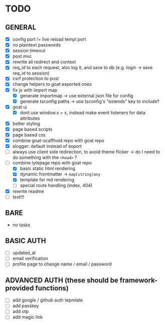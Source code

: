 # TODO

## GENERAL

- [x] config port != live reload templ port
- [x] no plaintext passwords
- [x] session timeout
- [x] post mvc
- [x] rewrite all redirect and context
- [x] req_id to each request, also log it, and save to db (e.g. login -> save req_id to session)
- [x] csrf protection to post
- [x] change helpers to goat exported ones
- [x] fix js with import map
    - [x] generate importmap -> use external json file for config
    - [x] generate tsconfig paths -> use tsconfig's "extends" key to include?
- [x] goat ui
    - [x] dont use window.x = x, instead make event listeners for data attributes
- [x] better styling
- [x] page based scripts
- [x] page based css
- [x] combine goat-scaffhold repo with goat repo
- [x] slogger: default instead of export
- [ ] always use client side redirection, to avoid theme flicker -> do I need to do something with the `<head>` ?
- [ ] combine lytepage repo with goat repo
    - [x] basic static html rendering
    - [x] dynamic frontmatter -> `map[string]any`
    - [x] template for md rendering
    - [ ] special route handling (index, 404)
- [x] rewrite readme
- [ ] test!!!

## BARE

- no tasks

## BASIC AUTH

- [ ] updated_at
- [ ] email verification
- [ ] profile page to change name / email / password

## ADVANCED AUTH (these should be framework-provided functions)

- [ ] add google / github auth tepmlate
- [ ] add passkey
- [ ] add otp
- [ ] add magic link
